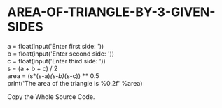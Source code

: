 # AREA-OF-TRIANGLE-BY-3-GIVEN-SIDES
a = float(input('Enter first side: '))  
b = float(input('Enter second side: '))  
c = float(input('Enter third side: '))  
s = (a + b + c) / 2    
area = (s*(s-a)*(s-b)*(s-c)) ** 0.5  
print('The area of the triangle is %0.2f' %area)   


Copy the Whole Source Code.

